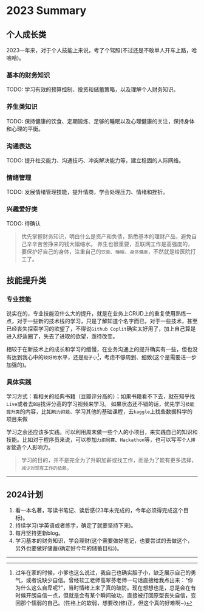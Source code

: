 # 2023 Summary

## 个人成长类

2023一年来，对于个人技能上来说，考了个驾照(不过还是不敢单人开车上路，哈哈哈)。

### 基本的财务知识

TODO: 学习有效的预算控制、投资和储蓄策略，以及理解个人财务知识。

### 养生类知识

TODO: 保持健康的饮食、定期锻炼、足够的睡眠以及心理健康的关注，保持身体和心理的平衡。

### 沟通表达

TODO: 提升社交能力、沟通技巧、冲突解决能力等，建立稳固的人际网络。

### 情绪管理

TODO: 发展情绪管理技能，提升情商，学会处理压力、情绪和挫折。

### 兴趣爱好类

TODO: 待确认

> 优先掌握财务知识，明白什么是资产和负债，熟悉基本的理财产品，避免自己辛辛苦苦挣来的钱大幅缩水。
> 养生也很重要，互联网工作是高强度的，要保护好自己的身体，注重自己的`饮食`、`睡眠`、`身体健康`，不然就是给医院打工了。

## 技能提升类

### 专业技能

说实在的，专业技能没什么大的提升，就是在业务上CRUD上的重复使用熟练一点，对于一些新的技术栈的学习，只是了解知道个名字而已，对于一些技术，甚至已经丧失探索学习的欲望了，不得说`Github Coplit`确实太好用了，加上自己算是进入舒适圈了，失去了进取的欲望，亟待改变。

相较于在新技术上的成长和学习的缓慢，在业务沟通上的提升确实有一些，但也没有达到我心中的`较好的`水平，还是`胆子小`[^e]，考虑不够周到、细致(这个是需要进一步加强的)。

### 具体实践

学习方式：看相关的经典书籍（豆瓣评分高的）；如果书籍看不下去，就在知乎找`Live`或者去`B站`找评分高的学习视频来学习。
如果状态还不错的话，优先学习`技能提升类`的内容，比如`刷力扣题`、学习其他的基础课程，去`kaggle`上找些数据科学的项目来做

学习之余还应该多实践。可以利用周末做一些个人的小项目，来实践自己的知识和技能。比如对于程序员来说，可以参加`力扣周赛`、`Hackathon`等，也可以写写`个人博客`营造个人影响力。

> 学习的目的，并不是完全为了升职加薪或找工作，而是为了能有更多选择，`减少对现有工作的依赖`。

---

## 2024计划

1. 看一本名著，写读书笔记、读后感(23年未完成的，今年必须得完成这个目标)。
2. 持续学习(学英语或者练字，确定了就要坚持下来)。
3. 每月坚持更新blog。
4. 学习基本的财务知识，学会理财(这个需要做好笔记，也要尝试的去做这个，另外也要做好储蓄(确定好今年的储蓄目标))。

---

[^e]: 过年在家的时候，小爹也这么说过，我自己也确实胆子小，缺乏展示自己的勇气，或者说缺少自信。曾经软工老师高翠芬老师一句话直接给我点出来："你为什么这么自卑呢?"，当时情绪上来了真的破防。现在想想也是，总是会在有时候开朗自信一点，但就是会有某个瞬间破功，直接被打回原型丧失自信，变回那个懦弱的自己。(性格上的软弱，想要改(修)正，但这个真的好难啊~)
